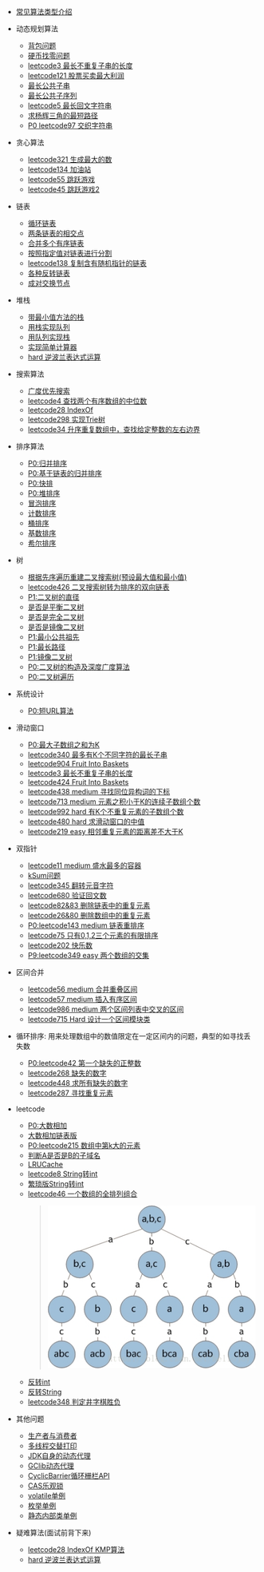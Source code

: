 - [常见算法类型介绍](https://www.zhihu.com/question/36738189/answer/908664455)
- 动态规划算法
    - [背包问题](src/main/java/basic/dynamic/BackPack.java)
    - [硬币找零问题](src/main/java/basic/dynamic/CoinChange.java)
    - [leetcode3 最长不重复子串的长度](src/main/java/basic/dynamic/LengthOfLongestSubstring.java)
    - [leetcode121 股票买卖最大利润](src/main/java/basic/dynamic/MaxProfit.java)
    - [最长公共子串](src/main/java/basic/dynamic/LongestCommonSubString.java)
    - [最长公共子序列](src/main/java/basic/dynamic/LongestCommonSubsequence.java)
    - [leetcode5 最长回文字符串](src/main/java/basic/dynamic/LongestPalindrome.java)
    - [求杨辉三角的最短路径](src/main/java/basic/dynamic/YangHuiTriangle.java)
    - [P0 leetcode97 交织字符串](src/main/java/basic/dynamic/InterleavingString.java)
- 贪心算法
    - [leetcode321 生成最大的数](src/main/java/basic/greedy/CreateMaxNumber.java)
    - [leetcode134 加油站](src/main/java/basic/greedy/GasStation.java)
    - [leetcode55 跳跃游戏](src/main/java/basic/greedy/JumpGame.java)
    - [leetcode45 跳跃游戏2](src/main/java/basic/greedy/JumpGame2.java)    
- 链表
    - [循环链表](src/main/java/basic/linkedList/CycleNode.java)
    - [两条链表的相交点](src/main/java/basic/linkedList/IntersectionNode.java)
    - [合并多个有序链表](src/main/java/basic/linkedList/MergedSortedList.java)
    - [按照指定值对链表进行分割](src/main/java/basic/linkedList/PartitionList.java)
    - [leetcode138 复制含有随机指针的链表](src/main/java/basic/linkedList/RandomPointerCopy.java)
    - [各种反转链表](src/main/java/basic/linkedList/RevertLinkedList.java)
    - [成对交换节点](src/main/java/basic/linkedList/SwapPairs.java)
- 堆栈
    - [带最小值方法的栈](src/main/java/basic/QueueAndStack/MinStack.java)
    - [用栈实现队列](src/main/java/basic/QueueAndStack/MyQueue.java)
    - [用队列实现栈](src/main/java/basic/QueueAndStack/MyStack.java)
    - [实现简单计算器](src/main/java/basic/QueueAndStack/BasicCalculator.java)
    - [hard 逆波兰表达式运算](src/main/java/basic/QueueAndStack/NiBoLan.java)
- 搜索算法
    - [广度优先搜索](src/main/java/basic/search/BreadthFirstSearch.java)
    - [leetcode4 查找两个有序数组的中位数](src/main/java/basic/search/FindMedianSortedArrays.java)
    - [leetcode28 IndexOf](src/main/java/basic/search/IndexOfImpl.java)
    - [leetcode298 实现Trie树](src/main/java/basic/search/Trie.java)
    - [leetcode34 升序重复数组中，查找给定整数的左右边界](src/main/java/basic/search/SearchRange.java)
- 排序算法  
     - [P0:归并排序](src/main/java/basic/sort/MergeSort.java)
     - [P0:基于链表的归并排序](src/main/java/basic/sort/MergeListSort.java)
     - [P0:快排](src/main/java/basic/sort/QuickSort.java)
     - [P0:堆排序](src/main/java/basic/sort/HeapSort.java)
     - [冒泡排序](src/main/java/basic/sort/BubbleSort.java)
     - [计数排序](src/main/java/basic/sort/CountingSort.java)
     - [桶排序](src/main/java/basic/sort/BucketSort.java)
     - [基数排序](src/main/java/basic/sort/RadixSort.java)
     - [希尔排序](src/main/java/basic/sort/ShellSort.java)
- 树
    -  [根据先序遍历重建二叉搜索树(预设最大值和最小值)](src/main/java/basic/tree/IsCompleteTree.java)
    -  [leetcode426 二叉搜索树转为排序的双向链表](src/main/java/basic/tree/ConvertTreeNode2DoubleList.java)
    -  [P1:二叉树的直径](src/main/java/basic/tree/DiameterOfBinaryTree.java)
    -  [是否是平衡二叉树](src/main/java/basic/tree/IsBalanced.java)
    -  [是否是完全二叉树](src/main/java/basic/tree/IsCompleteTree.java)
    -  [是否是镜像二叉树](src/main/java/basic/tree/IsSameTreeNode.java)
    -  [P1:最小公共祖先](src/main/java/basic/tree/LowestCommonAncestor.java)
    -  [P1:最长路径](src/main/java/basic/tree/MaxPathSum.java)
    -  [P1:镜像二叉树](src/main/java/basic/tree/MirrorBinaryTree.java)
    -  [P0:二叉树的构造及深度广度算法](src/main/java/basic/tree/TreeNode.java)
    -  [P0:二叉树遍历](src/main/java/basic/tree/TraverseOrder.java)
- 系统设计
    -  [P0:短URL算法](src/main/java/system/design/Codec.java)
- 滑动窗口
    -  [P0:最大子数组之和为K](src/main/java/basic/slidingWindow/MaxSubArrayLenEqualsK.java)
    -  [leetcode340 最多有K个不同字符的最长子串](src/main/java/basic/slidingWindow/LengthOfLongestSubstringKDistinct.java)
    -  [leetcode904 Fruit Into Baskets](src/main/java/basic/slidingWindow/TotalFruit.java)
    -  [leetcode3 最长不重复子串的长度](src/main/java/basic/dynamic/LengthOfLongestSubstring.java)
    -  [leetcode424 Fruit Into Baskets](src/main/java/basic/slidingWindow/CharacterReplacement.java)
    -  [leetcode438 medium 寻找同位异构词的下标](src/main/java/basic/slidingWindow/FindAnagrams.java)
    -  [leetcode713 medium 元素之积小于K的连续子数组个数](src/main/java/basic/slidingWindow/NumSubArrayProductLessThanK.java)
    -  [leetcode992 hard 有K个不重复元素的子数组个数](src/main/java/basic/slidingWindow/SubarraysWithKDistinct.java)
    -  [leetcode480 hard 求滑动窗口的中值](src/main/java/basic/slidingWindow/MedianSlidingWindow.java)
    -  [leetcode219 easy 相邻重复元素的距离差不大于K](src/main/java/basic/slidingWindow/ContainsNearbyDuplicate.java)
- 双指针
    -  [leetcode11 medium 盛水最多的容器](src/main/java/basic/doublePointer/MaxArea.java)
    -  [kSum问题](src/main/java/basic/doublePointer/SumProblem.java)
    -  [leetcode345 翻转元音字符](src/main/java/basic/doublePointer/ReverseVowels.java)
    -  [leetcode680 验证回文数](src/main/java/basic/doublePointer/ValidPalindrome.java)
    -  [leetcode82&83 删除链表中的重复元素](src/main/java/basic/doublePointer/DeleteDuplicatesFromListNode.java)
    -  [leetcode26&80 删除数组中的重复元素](src/main/java/basic/doublePointer/RemoveDuplicatesFormArray.java)
    -  [P0:leetcode143 medium 链表重排序](src/main/java/basic/doublePointer/ReorderList.java)
    -  [leetcode75 只有0,1,2三个元素的有限排序](src/main/java/basic/doublePointer/SortColors.java)
    -  [leetcode202 快乐数](src/main/java/basic/doublePointer/HappyNumber.java)
    -  [P9:leetcode349 easy 两个数组的交集](src/main/java/basic/doublePointer/IntersectionOfTwoArrays.java)
- 区间合并
    -  [leetcode56 medium 合并重叠区间](src/main/java/basic/mergeIntervals/MergeIntervals.java)
    -  [leetcode57 medium 插入有序区间](src/main/java/basic/mergeIntervals/InsertIntervals.java)
    -  [leetcode986 medium 两个区间列表中交叉的区间](src/main/java/basic/mergeIntervals/IntervalListIntersection.java)
    -  [leetcode715 Hard 设计一个区间模块类](src/main/java/basic/mergeIntervals/RangeModule.java)
- 循环排序: 用来处理数组中的数值限定在一定区间内的问题，典型的如寻找丢失数
    - [P0:leetcode42 第一个缺失的正整数](src/main/java/basic/cyclicSort/FirstMissingPositive.java)
    - [leetcode268 缺失的数字](src/main/java/basic/cyclicSort/MissingNumber.java)
    - [leetcode448 求所有缺失的数字](src/main/java/basic/cyclicSort/FindDisappearedNumbers.java)
    - [leetcode287 寻找重复元素](src/main/java/basic/cyclicSort/FindDuplicateNumber.java)
- leetcode   
    - [P0:大数相加](src/main/java/leetcode/AddTwoNumber.java)
    - [大数相加链表版](src/main/java/leetcode/AddTwoLinkedList.java)
    - [P0:leetcode215 数组中第k大的元素](src/main/java/leetcode/FindKthLargest.java)
    - [判断A是否是B的子域名](src/main/java/leetcode/IsSubdomain.java)
    - [LRUCache](src/main/java/leetcode/LRUCache.java)
    - [leetcode8 String转int](src/main/java/leetcode/MyAtoi.java)
    - [繁琐版String转int](src/main/java/leetcode/ParseInt.java)
    - [leetcode46 一个数组的全排列组合](src/main/java/leetcode/Permute.java)
        >![递归树](src/main/resources/permute_tree.jpg)
    - [反转int](src/main/java/leetcode/ReverseInt.java)
    - [反转String](src/main/java/leetcode/ReverseString.java)
    - [leetcode348 判定井字棋胜负](src/main/java/leetcode/TicTacToe.java)

- 其他问题
    - [生产者与消费者](src/main/java/common_problem/concurrent/ProducerAndConsumer2.java)
    - [多线程交替打印](src/main/java/common_problem/concurrent/MultiThreadPrint2.java)
    - [JDK自身的动态代理](src/main/java/common_problem/DynamicAgent.java)
    - [GClib动态代理](src/main/java/common_problem/CGlibAgent.java)
    - [CyclicBarrier循环栅栏API](src/main/java/common_problem/CyclicBarrierDemo.java)
    - [CAS乐观锁](src/main/java/common_problem/OptimisticLock.java)
    - [volatile单例](src/main/java/common_problem/SingtionVolatile.java)
    - [枚举单例](src/main/java/common_problem/SingtonEnum.java)
    - [静态内部类单例](src/main/java/common_problem/SingtonInnerClass.java)
    
- 疑难算法(面试前背下来)
    - [leetcode28 IndexOf KMP算法](src/main/java/basic/search/IndexOfImpl.java)
    - [hard 逆波兰表达式运算](src/main/java/basic/QueueAndStack/NiBoLan.java)
